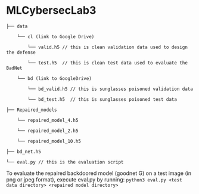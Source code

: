 # MLCybersecLab3
```
├── data

    └── cl (link to Google Drive)
    
        └── valid.h5 // this is clean validation data used to design the defense
        
        └── test.h5  // this is clean test data used to evaluate the BadNet
        
    └── bd (link to GoogleDrive)
    
        └── bd_valid.h5 // this is sunglasses poisoned validation data
        
        └── bd_test.h5  // this is sunglasses poisoned test data
        
├── Repaired_models

    └── repaired_model_4.h5
    
    └── repaired_model_2.h5
    
    └── repaired_model_10.h5
    
├── bd_net.h5

└── eval.py // this is the evaluation script

```

To evaluate the repaired backdoored model (goodnet G) on a test image (in png or jpeg format), execute 
eval.py by running:
`python3 eval.py <test data directory> <repaired model directory>`

